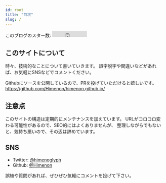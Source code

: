 ```yaml
---
id: root
title: "目次"
slug: /
---
```


このブログのスター数: <iframe src="https://ghbtns.com/github-btn.html?user=Himenon&repo=himenon.github.io&type=watch&count=true" allowtransparency="true" frameBorder="0" scrolling="0" width="110" height="20"></iframe> 

## このサイトについて

時々、技術的なことについて書いていきます。
誤字脱字や間違いなどがあれば、お気軽にSNSなどでコメントください。

Githubにソースを公開しているので、PRを投げていただけると嬉しいです。
<https://github.com/Himenon/himenon.github.io/>

## 注意点

このサイトの構造は定期的にメンテナンスを加えています。
URLがコロコロ変わる可能性があるので、SEO的にはよくありませんが、
整理しながらでもないと、気持ち悪いので、その辺は諦めています。

## SNS

- Twitter: [@himenoglyph](https://twitter.com/)
- Github: [@Himenon](https://github.com/Himenon)

誤植や質問があれば、ぜひぜひ気軽にコメントを投げて下さい。
